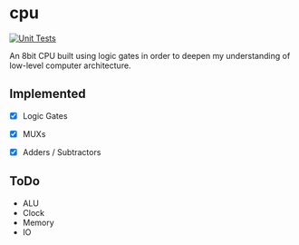 # cpu

[![Unit Tests](https://github.com/robwakefield/cpu/actions/workflows/cpp.yml/badge.svg)](https://github.com/robwakefield/cpu/actions/workflows/cpp.yml)

An 8bit CPU built using logic gates in order to deepen my understanding of low-level computer architecture.

## Implemented

- [x] Logic Gates
- [x] MUXs
- [x] Adders / Subtractors


## ToDo

- ALU
- Clock
- Memory
- IO
